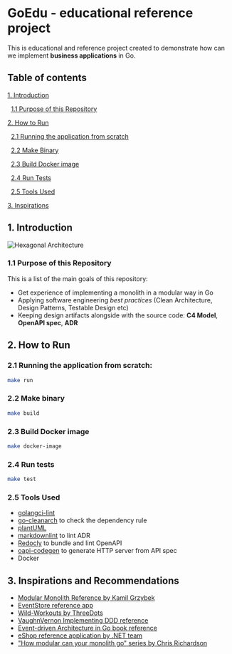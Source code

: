 # GoEdu - educational reference project

This is educational and reference project created to demonstrate how can we implement **business applications** in Go.

## Table of contents

[1. Introduction](#1-introduction)

&nbsp;&nbsp;[1.1 Purpose of this Repository](#11-purpose-of-this-repository)

[2. How to Run](#2-how-to-run)

&nbsp;&nbsp;[2.1 Running the application from scratch](#21-running-the-application-from-scratch)

&nbsp;&nbsp;[2.2 Make Binary](#22-make-binary)

&nbsp;&nbsp;[2.3 Build Docker image](#23-build-docker-image)

&nbsp;&nbsp;[2.4 Run Tests](#24-run-tests)

&nbsp;&nbsp;[2.5 Tools Used](#25-tools-used)

[3. Inspirations](#2-inspirations)

## 1. Introduction

![Hexagonal Architecture](https://github.com/nalkhovikleverx/GoEdu/blob/master/docs/images/hexagon.jpg?raw=true)

### 1.1 Purpose of this Repository

This is a list of the main goals of this repository:

- Get experience of implementing a monolith in a modular way in Go
- Applying software engineering *best practices* (Clean Architecture, Design Patterns, Testable Design etc)
- Keeping design artifacts alongside with the source code: **C4 Model**, **OpenAPI spec**, **ADR**

## 2. How to Run

### 2.1 Running the application from scratch:

```bash
make run
```

### 2.2 Make binary

```bash
make build
```

### 2.3 Build Docker image

```bash
make docker-image
```

### 2.4 Run tests

```bash
make test
```

### 2.5 Tools Used

- [golangci-lint](https://golangci-lint.run/)
- [go-cleanarch](https://github.com/roblaszczak/go-cleanarch) to check the dependency rule
- [plantUML](https://github.com/plantuml/plantuml)
- [markdownlint](https://github.com/DavidAnson/markdownlint) to lint ADR
- [Redocly](https://redocly.com/docs/cli/installation/#install-redocly-cli) to bundle and lint OpenAPI
- [oapi-codegen](https://github.com/deepmap/oapi-codegen) to generate HTTP server from API spec
- Docker

## 3. Inspirations and Recommendations

- [Modular Monolith Reference by Kamil Grzybek](https://github.com/kgrzybek/modular-monolith-with-ddd)
- [EventStore reference app](https://github.com/EventStore/training-advanced-go)
- [Wild-Workouts by ThreeDots](https://github.com/ThreeDotsLabs/wild-workouts-go-ddd-example)
- [VaughnVernon Implementing DDD reference](https://github.com/VaughnVernon/IDDD_Samples)
- [Event-driven Architecture in Go book reference](https://github.com/PacktPublishing/Event-Driven-Architecture-in-Golang)
- [eShop reference application by .NET team](https://github.com/dotnet/eShop)
- ["How modular can your monolith go" series by Chris Richardson](https://microservices.io/post/architecture/2023/07/31/how-modular-can-your-monolith-go-part-1.html)
